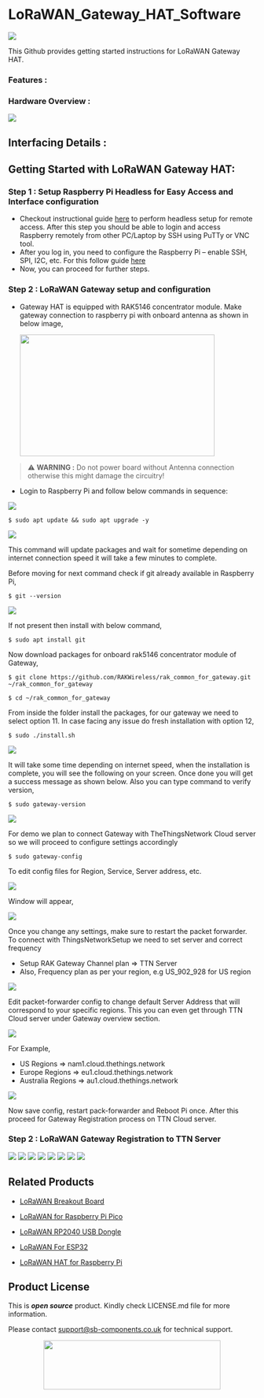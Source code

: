 # LoRaWAN_Gateway_HAT_Software

<img src="https://github.com/sbcshop/LoRaWAN_Gateway_HAT_Software/blob/main/images/Features_banner.png" width="" height="">

This Github provides getting started instructions for LoRaWAN Gateway HAT.

### Features :


### Hardware Overview :

<img src="https://github.com/sbcshop/LoRaWAN_Gateway_HAT_Software/blob/main/images/pinout.png" width="" height="">

## Interfacing Details : 

## Getting Started with LoRaWAN Gateway HAT:
### Step 1 : Setup Raspberry Pi Headless for Easy Access and Interface configuration 
- Checkout instructional guide [here](https://github.com/sbcshop/LoRaWAN_Gateway_HAT_Software/blob/main/Documents/RPi_headless_setup.pdf) to perform headless setup for remote access. After this step you should be able to login and access Raspberry remotely from other PC/Laptop by SSH using PuTTy or VNC tool.
- After you log in, you need to configure the Raspberry Pi – enable SSH, SPI, I2C, etc. For this follow guide [here](https://github.com/sbcshop/LoRaWAN_Gateway_HAT_Software/blob/main/Documents/Interface%20Configuration%20of%20Raspberry%20Pi.pdf)
- Now, you can proceed for further steps.
  
### Step 2 : LoRaWAN Gateway setup and configuration
- Gateway HAT is equipped with RAK5146 concentrator module. Make gateway connection to raspberry pi with onboard antenna as shown in below image,

  <img src="https://github.com/sbcshop/LoRaWAN_Gateway_HAT_Software/blob/main/images/Hardware%20connection.png" width="396" height="247"> 

> ⚠️ **WARNING :** Do not power board without Antenna connection otherwise this might damage the circuitry!

- Login to Raspberry Pi and follow below commands in sequence:

<img src="https://github.com/sbcshop/LoRaWAN_Gateway_HAT_Software/blob/main/images/pi_login.png" width="" height=""> 

``` 
$ sudo apt update && sudo apt upgrade -y
```
<img src="https://github.com/sbcshop/LoRaWAN_Gateway_HAT_Software/blob/main/images/pi_lorawan_gateway1.png" width="" height=""> 

This command will update packages and wait for sometime depending on internet connection speed it will take a few minutes to complete.

Before moving for next command check if git already available in Raspberry Pi,
```
$ git --version
```
<img src="https://github.com/sbcshop/LoRaWAN_Gateway_HAT_Software/blob/main/images/pi_lorawan_gateway2.png" width="" height=""> 

If not present then install with below command,
``` 
$ sudo apt install git
```

Now download packages for onboard rak5146 concentrator module of Gateway,
```
$ git clone https://github.com/RAKWireless/rak_common_for_gateway.git ~/rak_common_for_gateway
```
```
$ cd ~/rak_common_for_gateway
```

From inside the folder install the packages, for our gateway we need to select option 11. In case facing any issue do fresh installation with option 12,
```
$ sudo ./install.sh
```
<img src="https://github.com/sbcshop/LoRaWAN_Gateway_HAT_Software/blob/main/images/pi_lorawan_gateway3.png" width="" height=""> 

It will take some time depending on internet speed, when the installation is complete, you will see the following on your screen. Once done you will get a success message as shown below. Also you can type command to verify version,
```
$ sudo gateway-version
```
<img src="https://github.com/sbcshop/LoRaWAN_Gateway_HAT_Software/blob/main/images/pi_lorawan_gateway5.png" width="" height=""> 

For demo we plan to connect Gateway with TheThingsNetwork Cloud server so we will proceed to configure settings accordingly
```
$ sudo gateway-config
```

To edit config files for Region, Service, Server address, etc.

<img src="https://github.com/sbcshop/LoRaWAN_Gateway_HAT_Software/blob/main/images/pi_lorawan_gateway6.png" width="" height=""> 

Window will appear,

<img src="https://github.com/sbcshop/LoRaWAN_Gateway_HAT_Software/blob/main/images/pi_lorawan_gateway7.png" width="" height=""> 

Once you change any settings, make sure to restart the packet forwarder. To connect with ThingsNetworkSetup we need to set server and correct frequency 
  -	Setup RAK Gateway Channel plan => TTN Server
  -	Also, Frequency plan as per your region, e.g US_902_928 for US region
    
<img src="https://github.com/sbcshop/LoRaWAN_Gateway_HAT_Software/blob/main/images/pi_lorawan_gateway8.png" width="" height=""> 

Edit packet-forwarder config to change default Server Address that will correspond to your specific regions. This you can even get through TTN Cloud server under Gateway overview section.

<img src="https://github.com/sbcshop/LoRaWAN_Gateway_HAT_Software/blob/main/images/pi_lorawan_gateway9.png" width="" height=""> 

For Example,
- US Regions => nam1.cloud.thethings.network
- Europe Regions => eu1.cloud.thethings.network
- Australia Regions => au1.cloud.thethings.network

<img src="https://github.com/sbcshop/LoRaWAN_Gateway_HAT_Software/blob/main/images/pi_lorawan_gateway10.png" width="" height=""> 

Now save config, restart pack-forwarder and Reboot Pi once. After this proceed for Gateway Registration process on TTN Cloud server.

### Step 2 : LoRaWAN Gateway Registration to TTN Server

<img src="https://github.com/sbcshop/LoRaWAN_Gateway_HAT_Software/blob/main/images/ttn_gateway1.png" width="" height=""> 
<img src="https://github.com/sbcshop/LoRaWAN_Gateway_HAT_Software/blob/main/images/ttn_gateway2.png" width="" height=""> 
<img src="https://github.com/sbcshop/LoRaWAN_Gateway_HAT_Software/blob/main/images/ttn_gateway3.png" width="" height=""> 
<img src="https://github.com/sbcshop/LoRaWAN_Gateway_HAT_Software/blob/main/images/ttn_gateway4.png" width="" height=""> 
<img src="https://github.com/sbcshop/LoRaWAN_Gateway_HAT_Software/blob/main/images/ttn_gateway5.png" width="" height=""> 
<img src="https://github.com/sbcshop/LoRaWAN_Gateway_HAT_Software/blob/main/images/ttn_gateway6.png" width="" height=""> 
<img src="https://github.com/sbcshop/LoRaWAN_Gateway_HAT_Software/blob/main/images/ttn_gateway7.png" width="" height=""> 
<img src="https://github.com/sbcshop/LoRaWAN_Gateway_HAT_Software/blob/main/images/ttn_gateway8.png" width="" height=""> 


## Related Products  

  * [LoRaWAN Breakout Board](https://shop.sb-components.co.uk/products/lorawan-breakout)

  * [LoRaWAN for Raspberry Pi Pico](https://shop.sb-components.co.uk/products/lorawan-for-raspberry-pi-pico)
  
  * [LoRaWAN RP2040 USB Dongle](https://shop.sb-components.co.uk/products/lorawan-rp2040-usb-dongle)

  * [LoRaWAN For ESP32](https://shop.sb-components.co.uk/products/lorawan-for-esp32)

  * [LoRaWAN HAT for Raspberry Pi](https://shop.sb-components.co.uk/products/lorawan-hat-for-raspberry-pi)
     

## Product License

This is ***open source*** product. Kindly check LICENSE.md file for more information.

Please contact support@sb-components.co.uk for technical support.
<p align="center">
  <img width="360" height="100" src="https://cdn.shopify.com/s/files/1/1217/2104/files/Logo_sb_component_3.png?v=1666086771&width=300">
</p>
